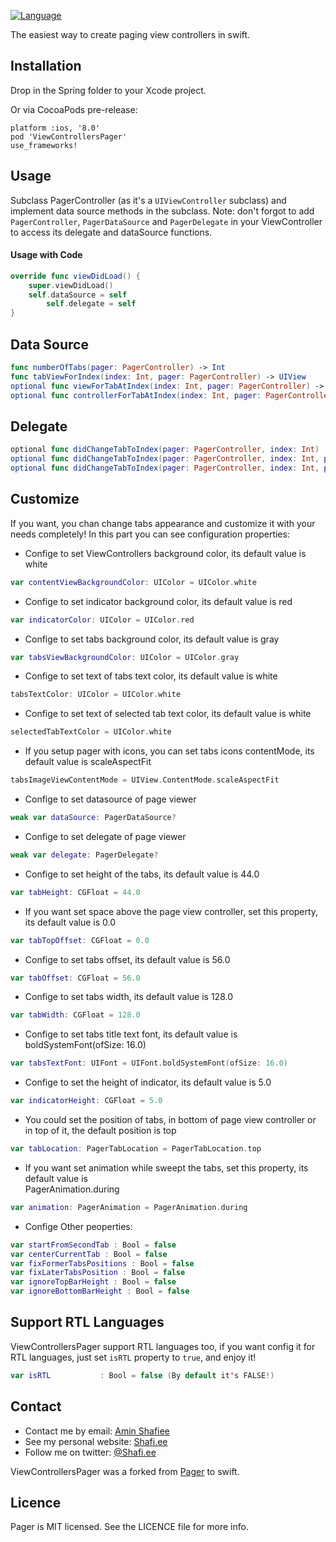 
[![Language](https://img.shields.io/badge/swift-4.0-green.svg)](http://swift.org)

The easiest way to create paging view controllers in swift.

## Installation
Drop in the Spring folder to your Xcode project.

Or via CocoaPods pre-release:
```CocoaPods
platform :ios, '8.0'
pod 'ViewControllersPager'
use_frameworks!
```

## Usage

Subclass PagerController (as it's a `UIViewController` subclass) and implement data source methods in the subclass.
Note: don't forgot to add `PagerController`, `PagerDataSource` and `PagerDelegate` in your ViewController to access its delegate and dataSource functions.

#### Usage with Code

```Swift
override func viewDidLoad() {
	super.viewDidLoad()
	self.dataSource = self
        self.delegate = self
}
```
## Data Source

```Swift
func numberOfTabs(pager: PagerController) -> Int
func tabViewForIndex(index: Int, pager: PagerController) -> UIView
optional func viewForTabAtIndex(index: Int, pager: PagerController) -> UIView
optional func controllerForTabAtIndex(index: Int, pager: PagerController) -> UIViewController
```

## Delegate
```Swift
optional func didChangeTabToIndex(pager: PagerController, index: Int)
optional func didChangeTabToIndex(pager: PagerController, index: Int, previousIndex: Int)
optional func didChangeTabToIndex(pager: PagerController, index: Int, previousIndex: Int, swipe: Bool)
```

## Customize
If you want, you chan change tabs appearance and customize it with your needs completely! In this part you can see configuration properties:

* Confige to set ViewControllers background color, its default value is white
```Swift
var contentViewBackgroundColor: UIColor = UIColor.white
```
* Confige to set indicator background color, its default value is red
```Swift
var indicatorColor: UIColor = UIColor.red
```
* Confige to set tabs background color, its default value is gray 
```Swift
var tabsViewBackgroundColor: UIColor = UIColor.gray
```
* Confige to set text of tabs text color, its default value is white 
```Swift
tabsTextColor: UIColor = UIColor.white
```
* Confige to set text of selected tab text color, its default value is white 
```Swift
selectedTabTextColor = UIColor.white
```
* If you setup pager with icons, you can set tabs icons contentMode, its default value is scaleAspectFit 
```Swift
tabsImageViewContentMode = UIView.ContentMode.scaleAspectFit
```
* Confige to set datasource of page viewer 
```Swift
weak var dataSource: PagerDataSource?
```
* Confige to set delegate of page viewer 
```Swift
weak var delegate: PagerDelegate?
```
* Confige to set height of the tabs, its default value is 44.0 
```Swift
var tabHeight: CGFloat = 44.0
```
* If you want set space above the page view controller, set this property, its default value is 0.0 
```Swift
var tabTopOffset: CGFloat = 0.0
```
* Confige to set tabs offset, its default value is 56.0 
```Swift
var tabOffset: CGFloat = 56.0
```
* Confige to set tabs width, its default value is 128.0 
```Swift
var tabWidth: CGFloat = 128.0
```
* Confige to set tabs title text font, its default value is boldSystemFont(ofSize: 16.0) 
```Swift
var tabsTextFont: UIFont = UIFont.boldSystemFont(ofSize: 16.0)
```
* Confige to set the height of indicator, its default value is 5.0 
```Swift
var indicatorHeight: CGFloat = 5.0
```
* You could set the position of tabs, in bottom of page view controller or in top of it, the default position is top 
```Swift
var tabLocation: PagerTabLocation = PagerTabLocation.top
```
* If you want set animation while sweept the tabs, set this property, its default value is  
PagerAnimation.during 
```Swift
var animation: PagerAnimation = PagerAnimation.during
```
* Confige Other peoperties: 
```Swift
var startFromSecondTab : Bool = false
var centerCurrentTab : Bool = false
var fixFormerTabsPositions : Bool = false
var fixLaterTabsPosition : Bool = false
var ignoreTopBarHeight : Bool = false
var ignoreBottomBarHeight : Bool = false
```

## Support RTL Languages
ViewControllersPager support RTL languages too, if you want config it for RTL languages, just set `isRTL` property to `true`, and enjoy it!
```Swift
var isRTL			: Bool = false (By default it's FALSE!)
```

## Contact
- Contact me by email: [Amin Shafiee](mailto:amin@shafi.ee) 
- See my personal website: [Shafi.ee](http://www.shafi.ee)
- Follow me on twitter: [@Shafi.ee](http://twitter.com/shafi.ee)

ViewControllersPager was a forked from [Pager](https://github.com/lucoceano/Pager) to swift.


## Licence
Pager is MIT licensed. See the LICENCE file for more info.
